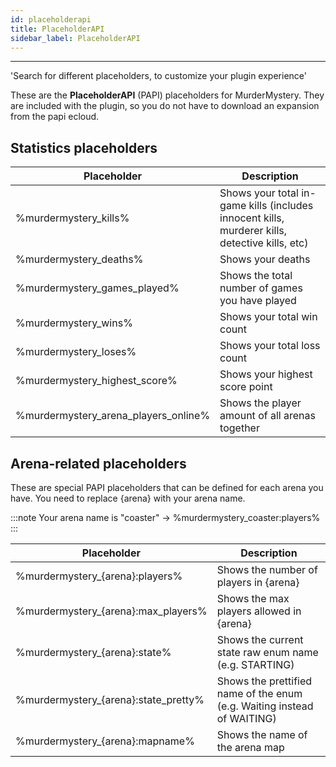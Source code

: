 ```yaml
---
id: placeholderapi
title: PlaceholderAPI
sidebar_label: PlaceholderAPI
---
```

---
'Search for different placeholders, to customize your plugin experience'

These are the **PlaceholderAPI** \(PAPI\) placeholders for MurderMystery. They are included with the plugin, so you do not have to download an expansion from the papi ecloud.

## Statistics placeholders

| Placeholder                     | Description                                                                                      |
|---------------------------------|--------------------------------------------------------------------------------------------------|
| %murdermystery\_kills%          | Shows your total in-game kills \(includes innocent kills, murderer kills, detective kills, etc\) |
| %murdermystery\_deaths%         | Shows your deaths                                                                                |
| %murdermystery\_games\_played%  | Shows the total number of games you have played                                                  |
| %murdermystery\_wins%           | Shows your total win count                                                                       |
| %murdermystery\_loses%          | Shows your total loss count                                                                      |
| %murdermystery\_highest\_score% | Shows your highest score point                                                                   |
| %murdermystery\_arena\_players\_online% | Shows the player amount of all arenas together                                           |


## Arena-related placeholders

These are special PAPI placeholders that can be defined for each arena you have. You need to replace {arena} with your arena name.

:::note
Your arena name is "coaster" -&gt; %murdermystery\_coaster:players%
:::

| Placeholder                            | Description                                                               |
|----------------------------------------|---------------------------------------------------------------------------|
| %murdermystery\_{arena}:players%       | Shows the number of players in {arena}                                    |
| %murdermystery\_{arena}:max\_players%  | Shows the max players allowed in {arena}                                  |
| %murdermystery\_{arena}:state%         | Shows the current state raw enum name \(e.g. STARTING\)                   |
| %murdermystery\_{arena}:state\_pretty% | Shows the prettified name of the enum \(e.g. Waiting instead of WAITING\) |
| %murdermystery\_{arena}:mapname%       | Shows the name of the arena map                                           |


